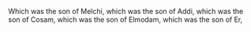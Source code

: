 Which was the son of Melchi, which was the son of Addi, which was the son of Cosam, which was the son of Elmodam, which was the son of Er,
